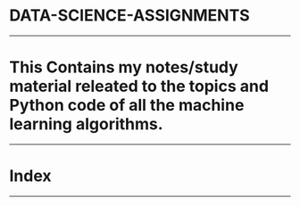 # DATA-SCIENCE-ASSIGNMENTS
----------------------------------------------------------------------------------------------------------------------
# This Contains my notes/study material releated to the topics and Python code of all the machine learning algorithms.
----------------------------------------------------------------------------------------------------------------------
# Index
----------------------------------------------------------------------------------------------------------------------
